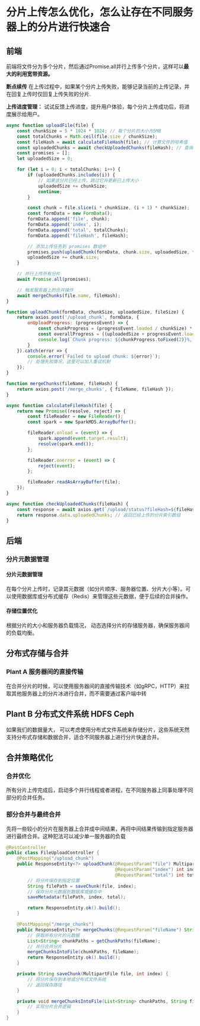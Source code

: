 # 分片上传怎么优化，怎么让存在不同服务器上的分片进行快速合

## 前端

前端将文件分为多个分片，然后通过Promise.all并行上传多个分片，这样可以**最大的利用宽带资源。**

**断点续传** 在上传过程中，如果某个分片上传失败，能够记录当前的上传记录，并在回复上传时仅回复上传失败的分片.

**上传进度管理：** 试试反馈上传进度，提升用户体验，每个分片上传成功后，将进度展示给用户。

~~~js
async function uploadFile(file) {
    const chunkSize = 5 * 1024 * 1024; // 每个分片的大小为5MB
    const totalChunks = Math.ceil(file.size / chunkSize);
    const fileHash = await calculateFileHash(file); // 计算文件的哈希值
    const uploadedChunks = await checkUploadedChunks(fileHash); // 查询已上传的分片
    const promises = [];
    let uploadedSize = 0;

    for (let i = 0; i < totalChunks; i++) {
        if (uploadedChunks.includes(i)) {
            // 如果该分片已经上传，跳过它并更新已上传大小
            uploadedSize += chunkSize;
            continue;
        }

        const chunk = file.slice(i * chunkSize, (i + 1) * chunkSize);
        const formData = new FormData();
        formData.append('file', chunk);
        formData.append('index', i);
        formData.append('total', totalChunks);
        formData.append('fileHash', fileHash);

        // 添加上传任务到 promises 数组中
        promises.push(uploadChunk(formData, chunk.size, uploadedSize, file.size));
        uploadedSize += chunk.size;
    }

    // 并行上传所有分片
    await Promise.all(promises);

    // 触发服务器上的合并操作
    await mergeChunks(file.name, fileHash);
}

function uploadChunk(formData, chunkSize, uploadedSize, fileSize) {
    return axios.post('/upload_chunk', formData, {
        onUploadProgress: (progressEvent) => {
            const chunkProgress = (progressEvent.loaded / chunkSize) * 100;
            const overallProgress = ((uploadedSize + progressEvent.loaded) / fileSize) * 100;
            console.log(`Chunk progress: ${chunkProgress.toFixed(2)}%, Overall progress: ${overallProgress.toFixed(2)}%`);
        }
    }).catch(error => {
        console.error(`Failed to upload chunk: ${error}`);
        // 处理失败情况，这里可以加入重试机制
    });
}

function mergeChunks(fileName, fileHash) {
    return axios.post('/merge_chunks', { fileName, fileHash });
}

async function calculateFileHash(file) {
    return new Promise((resolve, reject) => {
        const fileReader = new FileReader();
        const spark = new SparkMD5.ArrayBuffer();

        fileReader.onload = (event) => {
            spark.append(event.target.result);
            resolve(spark.end());
        };

        fileReader.onerror = (event) => {
            reject(event);
        };

        fileReader.readAsArrayBuffer(file);
    });
}

async function checkUploadedChunks(fileHash) {
    const response = await axios.get(`/upload/status?fileHash=${fileHash}`);
    return response.data.uploadedChunks; // 返回已经上传的分片索引数组
}

~~~

## 后端

### 分片元数据管理

#### 分片元数据管理

在每个分片上传时，记录其元数据（如分片顺序、服务器位置、分片大小等）。可以使用数据库或分布式缓存（Redis）来管理这些元数据，便于后续的合并操作。

#### 存储位置优化

根据分片的大小和服务器负载情况， 动态选择分片的存储服务器，确保服务器间的负载均衡。

## 分布式存储与合并

### Plant A  服务器间的直接传输

在合并分片的时候，可以使用服务器间的直接传输技术（如gRPC，HTTP）来拉取其他服务器上的分片冰进行合并，而不需要通过客户端中转

## Plant B 分布式文件系统 HDFS Ceph

 如果我们的数据量大， 可以考虑使用分布式文件系统来存储分片，这些系统天然支持分布式存储和数据合并，适合不同服务器上进行分片快速合并。

## 合并策略优化

### **合并优化**

所有分片上传完成后，启动多个并行线程或者进程，在不同服务器上同事处理不同部分的合并任务。

### 部分合并与最终合并

先将一些较小的分片在服务器上合并成中间结果，再将中间结果传输到指定服务器进行最终合并。这种犯法可以减少单一服务器的负载

~~~java
@RestController
public class FileUploadController {
    @PostMapping("/upload_chunk")
    public ResponseEntity<?> uploadChunk(@RequestParam("file") MultipartFile file,
                                         @RequestParam("index") int index,
                                         @RequestParam("total") int total) {
        // 将分片保存到指定位置
        String filePath = saveChunk(file, index);
        // 保存分片元数据到数据库或缓存中
        saveMetadata(filePath, index, total);

        return ResponseEntity.ok().build();
    }

    @PostMapping("/merge_chunks")
    public ResponseEntity<?> mergeChunks(@RequestParam("fileName") String fileName) {
        // 获取所有分片的元数据
        List<String> chunkPaths = getChunkPaths(fileName);
        // 并行合并分片
        mergeChunksIntoFile(chunkPaths, fileName);
        return ResponseEntity.ok().build();
    }

    private String saveChunk(MultipartFile file, int index) {
        // 将分片保存到本地或分布式文件系统
        // 返回保存路径
    }

    private void mergeChunksIntoFile(List<String> chunkPaths, String fileName) {
        // 实现分片合并逻辑
    }
}

~~~



